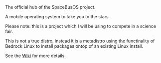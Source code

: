The official hub of the SpaceBusOS project. 

A mobile operating system to take you to the stars. 

Please note: this is a project which I will be using to compete in a science fair. 

This is not a true distro, instead it is a metadistro using the functinality of Bedrock Linux to install packages ontop of an existing Linux install. 

See the [Wiki](https://fedx-sudo.github.io/SpaceBusOS/) for more details. 
